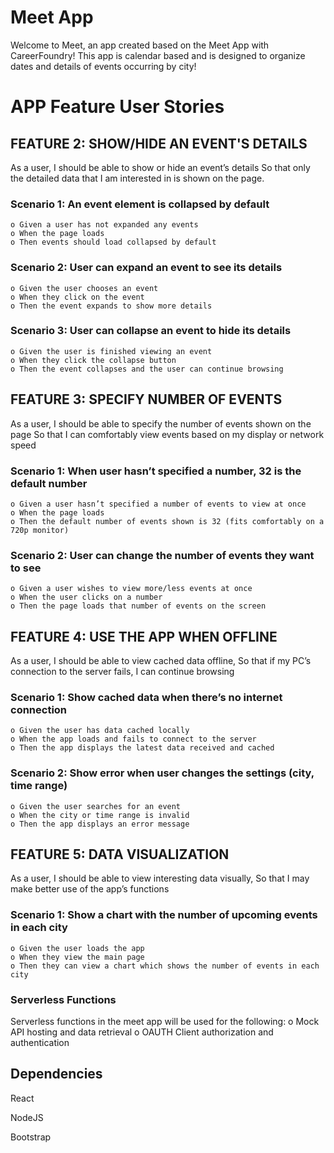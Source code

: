 # Meet App

 Welcome to Meet, an app created based on the Meet App with CareerFoundry! This app is calendar based and is designed to organize dates and details of events occurring by city!

# APP Feature User Stories

## FEATURE 2: SHOW/HIDE AN EVENT'S DETAILS
As a user,
I should be able to show or hide an event’s details
So that only the detailed data that I am interested in is shown on the page.

### Scenario 1: An event element is collapsed by default
    o Given a user has not expanded any events
    o When the page loads
    o Then events should load collapsed by default

### Scenario 2: User can expand an event to see its details
    o Given the user chooses an event
    o When they click on the event
    o Then the event expands to show more details

### Scenario 3: User can collapse an event to hide its details
    o Given the user is finished viewing an event
    o When they click the collapse button
    o Then the event collapses and the user can continue browsing

## FEATURE 3: SPECIFY NUMBER OF EVENTS
As a user,
I should be able to specify the number of events shown on the page
So that I can comfortably view events based on my display or network speed

### Scenario 1: When user hasn’t specified a number, 32 is the default number
    o Given a user hasn’t specified a number of events to view at once
    o When the page loads
    o Then the default number of events shown is 32 (fits comfortably on a 720p monitor)

### Scenario 2: User can change the number of events they want to see
    o Given a user wishes to view more/less events at once
    o When the user clicks on a number
    o Then the page loads that number of events on the screen

## FEATURE 4: USE THE APP WHEN OFFLINE
As a user,
I should be able to view cached data offline,
So that if my PC’s connection to the server fails, I can continue browsing

### Scenario 1: Show cached data when there’s no internet connection
    o Given the user has data cached locally
    o When the app loads and fails to connect to the server
    o Then the app displays the latest data received and cached

### Scenario 2: Show error when user changes the settings (city, time range)
    o Given the user searches for an event
    o When the city or time range is invalid
    o Then the app displays an error message

## FEATURE 5: DATA VISUALIZATION
As a user,
I should be able to view interesting data visually,
So that I may make better use of the app’s functions

### Scenario 1: Show a chart with the number of upcoming events in each city
    o Given the user loads the app
    o When they view the main page
    o Then they can view a chart which shows the number of events in each city

### Serverless Functions
Serverless functions in the meet app will be used for the following:
    o Mock API hosting and data retrieval
    o OAUTH Client authorization and authentication

## Dependencies

React

NodeJS

Bootstrap
